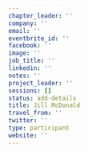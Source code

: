 ```yaml
---
chapter_leader: ''
company: ''
email: ''
eventbrite_id: ''
facebook: ''
image: ''
job_title: ''
linkedin: ''
notes: ''
project_leader: ''
sessions: []
status: add-details
title: Jill McDonald
travel_from: ''
twitter: ''
type: participant
website: ''
---
```


<!-- put more details about participant here -->